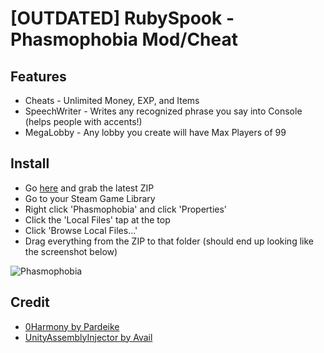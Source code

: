 # [OUTDATED] RubySpook - Phasmophobia Mod/Cheat
 ## Features
- Cheats - Unlimited Money, EXP, and Items
- SpeechWriter - Writes any recognized phrase you say into Console (helps people with accents!)
- MegaLobby - Any lobby you create will have Max Players of 99 


## Install
- Go [here](https://github.com/DubyaDude/RubySpook/releases/latest) and grab the latest ZIP
- Go to your Steam Game Library
- Right click 'Phasmophobia' and click 'Properties'
- Click the 'Local Files' tap at the top
- Click 'Browse Local Files...'
- Drag everything from the ZIP to that folder (should end up looking like the screenshot below)

 ![](https://i.imgur.com/uD8u0tI.png "Phasmophobia")

## Credit
- [0Harmony by Pardeike](https://github.com/pardeike/Harmony)
- [UnityAssemblyInjector by Avail](https://github.com/avail/UnityAssemblyInjector)
